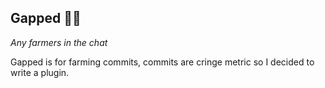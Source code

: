## Gapped 🧑‍🌾

*Any farmers in the chat*

Gapped is for farming commits, commits are cringe metric so I decided to write a plugin.


